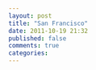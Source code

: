```yaml
---
layout: post
title: "San Francisco"
date: 2011-10-19 21:32
published: false
comments: true
categories: 
---
```

